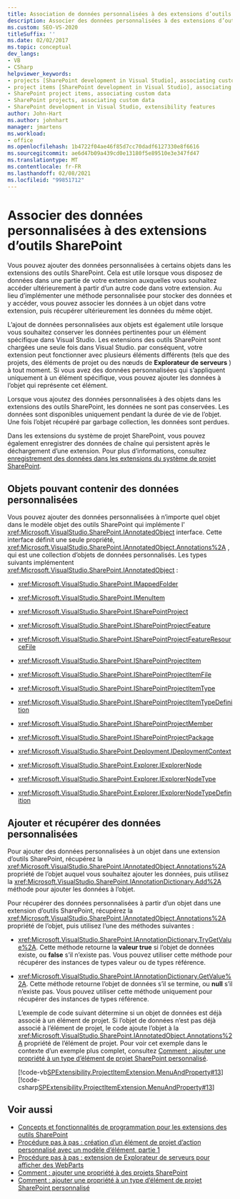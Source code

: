 ```yaml
---
title: Association de données personnalisées à des extensions d’outils SharePoint | Microsoft Docs
description: Associer des données personnalisées à des extensions d’outils SharePoint. Consultez la liste des objets pouvant contenir des données personnalisées. Ajoutez et récupérez des données personnalisées.
ms.custom: SEO-VS-2020
titleSuffix: ''
ms.date: 02/02/2017
ms.topic: conceptual
dev_langs:
- VB
- CSharp
helpviewer_keywords:
- projects [SharePoint development in Visual Studio], associating custom data
- project items [SharePoint development in Visual Studio], associating custom data
- SharePoint project items, associating custom data
- SharePoint projects, associating custom data
- SharePoint development in Visual Studio, extensibility features
author: John-Hart
ms.author: johnhart
manager: jmartens
ms.workload:
- office
ms.openlocfilehash: 1b4722f04ae46f85d7cc70dadf6127330e8f6616
ms.sourcegitcommit: ae6d47b09a439cd0e13180f5e89510e3e347fd47
ms.translationtype: MT
ms.contentlocale: fr-FR
ms.lasthandoff: 02/08/2021
ms.locfileid: "99851712"
---
```

# <a name="associate-custom-data-with-sharepoint-tools-extensions"></a>Associer des données personnalisées à des extensions d’outils SharePoint
  Vous pouvez ajouter des données personnalisées à certains objets dans les extensions des outils SharePoint. Cela est utile lorsque vous disposez de données dans une partie de votre extension auxquelles vous souhaitez accéder ultérieurement à partir d’un autre code dans votre extension. Au lieu d’implémenter une méthode personnalisée pour stocker des données et y accéder, vous pouvez associer les données à un objet dans votre extension, puis récupérer ultérieurement les données du même objet.

 L’ajout de données personnalisées aux objets est également utile lorsque vous souhaitez conserver les données pertinentes pour un élément spécifique dans Visual Studio. Les extensions des outils SharePoint sont chargées une seule fois dans Visual Studio. par conséquent, votre extension peut fonctionner avec plusieurs éléments différents (tels que des projets, des éléments de projet ou des nœuds de **Explorateur de serveurs** ) à tout moment. Si vous avez des données personnalisées qui s’appliquent uniquement à un élément spécifique, vous pouvez ajouter les données à l’objet qui représente cet élément.

 Lorsque vous ajoutez des données personnalisées à des objets dans les extensions des outils SharePoint, les données ne sont pas conservées. Les données sont disponibles uniquement pendant la durée de vie de l’objet. Une fois l’objet récupéré par garbage collection, les données sont perdues.

 Dans les extensions du système de projet SharePoint, vous pouvez également enregistrer des données de chaîne qui persistent après le déchargement d’une extension. Pour plus d’informations, consultez [enregistrement des données dans les extensions du système de projet SharePoint](../sharepoint/saving-data-in-extensions-of-the-sharepoint-project-system.md).

## <a name="objects-that-can-contain-custom-data"></a>Objets pouvant contenir des données personnalisées
 Vous pouvez ajouter des données personnalisées à n’importe quel objet dans le modèle objet des outils SharePoint qui implémente l' <xref:Microsoft.VisualStudio.SharePoint.IAnnotatedObject> interface. Cette interface définit une seule propriété, <xref:Microsoft.VisualStudio.SharePoint.IAnnotatedObject.Annotations%2A> , qui est une collection d’objets de données personnalisés. Les types suivants implémentent <xref:Microsoft.VisualStudio.SharePoint.IAnnotatedObject> :

- <xref:Microsoft.VisualStudio.SharePoint.IMappedFolder>

- <xref:Microsoft.VisualStudio.SharePoint.IMenuItem>

- <xref:Microsoft.VisualStudio.SharePoint.ISharePointProject>

- <xref:Microsoft.VisualStudio.SharePoint.ISharePointProjectFeature>

- <xref:Microsoft.VisualStudio.SharePoint.ISharePointProjectFeatureResourceFile>

- <xref:Microsoft.VisualStudio.SharePoint.ISharePointProjectItem>

- <xref:Microsoft.VisualStudio.SharePoint.ISharePointProjectItemFile>

- <xref:Microsoft.VisualStudio.SharePoint.ISharePointProjectItemType>

- <xref:Microsoft.VisualStudio.SharePoint.ISharePointProjectItemTypeDefinition>

- <xref:Microsoft.VisualStudio.SharePoint.ISharePointProjectMember>

- <xref:Microsoft.VisualStudio.SharePoint.ISharePointProjectPackage>

- <xref:Microsoft.VisualStudio.SharePoint.Deployment.IDeploymentContext>

- <xref:Microsoft.VisualStudio.SharePoint.Explorer.IExplorerNode>

- <xref:Microsoft.VisualStudio.SharePoint.Explorer.IExplorerNodeType>

- <xref:Microsoft.VisualStudio.SharePoint.Explorer.IExplorerNodeTypeDefinition>

## <a name="add-and-retrieve-custom-data"></a>Ajouter et récupérer des données personnalisées
 Pour ajouter des données personnalisées à un objet dans une extension d’outils SharePoint, récupérez la <xref:Microsoft.VisualStudio.SharePoint.IAnnotatedObject.Annotations%2A> propriété de l’objet auquel vous souhaitez ajouter les données, puis utilisez la <xref:Microsoft.VisualStudio.SharePoint.IAnnotationDictionary.Add%2A> méthode pour ajouter les données à l’objet.

 Pour récupérer des données personnalisées à partir d’un objet dans une extension d’outils SharePoint, récupérez la <xref:Microsoft.VisualStudio.SharePoint.IAnnotatedObject.Annotations%2A> propriété de l’objet, puis utilisez l’une des méthodes suivantes :

- <xref:Microsoft.VisualStudio.SharePoint.IAnnotationDictionary.TryGetValue%2A>. Cette méthode retourne la **valeur true** si l’objet de données existe, ou **false** s’il n’existe pas. Vous pouvez utiliser cette méthode pour récupérer des instances de types valeur ou de types référence.

- <xref:Microsoft.VisualStudio.SharePoint.IAnnotationDictionary.GetValue%2A>. Cette méthode retourne l’objet de données s’il se termine, ou **null** s’il n’existe pas. Vous pouvez utiliser cette méthode uniquement pour récupérer des instances de types référence.

  L’exemple de code suivant détermine si un objet de données est déjà associé à un élément de projet. Si l’objet de données n’est pas déjà associé à l’élément de projet, le code ajoute l’objet à la <xref:Microsoft.VisualStudio.SharePoint.IAnnotatedObject.Annotations%2A> propriété de l’élément de projet. Pour voir cet exemple dans le contexte d’un exemple plus complet, consultez [Comment : ajouter une propriété à un type d’élément de projet SharePoint personnalisé](../sharepoint/how-to-add-a-property-to-a-custom-sharepoint-project-item-type.md).

  [!code-vb[SPExtensibility.ProjectItemExtension.MenuAndProperty#13](../sharepoint/codesnippet/VisualBasic/projectitemmenuandproperty/extension/projectitemtypeproperty.vb#13)]
  [!code-csharp[SPExtensibility.ProjectItemExtension.MenuAndProperty#13](../sharepoint/codesnippet/CSharp/projectitemmenuandproperty/extension/projectitemtypeproperty.cs#13)]

## <a name="see-also"></a>Voir aussi
- [Concepts et fonctionnalités de programmation pour les extensions des outils SharePoint](../sharepoint/programming-concepts-and-features-for-sharepoint-tools-extensions.md)
- [Procédure pas à pas : création d’un élément de projet d’action personnalisé avec un modèle d’élément, partie 1](../sharepoint/walkthrough-creating-a-custom-action-project-item-with-an-item-template-part-1.md)
- [Procédure pas à pas : extension de Explorateur de serveurs pour afficher des WebParts](../sharepoint/walkthrough-extending-server-explorer-to-display-web-parts.md)
- [Comment : ajouter une propriété à des projets SharePoint](../sharepoint/how-to-add-a-property-to-sharepoint-projects.md)
- [Comment : ajouter une propriété à un type d’élément de projet SharePoint personnalisé](../sharepoint/how-to-add-a-property-to-a-custom-sharepoint-project-item-type.md)
